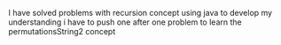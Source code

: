 I have solved problems with recursion concept using java to develop my understanding
i have to push one after one problem
to learn the permutationsString2 concept 
